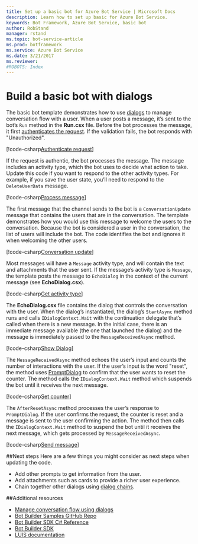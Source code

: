 ```yaml
---
title: Set up a basic bot for Azure Bot Service | Microsoft Docs
description: Learn how to set up basic for Azure Bot Service.
keywords: Bot Framework, Azure Bot Service, basic bot
author: RobStand
manager: rstand
ms.topic: bot-service-article
ms.prod: botframework
ms.service: Azure Bot Service
ms.date: 3/21/2017
ms.reviewer:
#ROBOTS: Index
---
```


# Build a basic bot with dialogs

The basic bot template demonstrates how to use [dialogs](~/dotnet/dialogs.md) to manage conversation flow with a user. When a user posts a message, it’s sent to the bot’s `Run` method in the **Run.csx** file. Before the bot processes the message, it first <a href="https://docs.botframework.com/en-us/restapi/authentication/" target="_blank">authenticates the request</a>. If the validation fails, the bot responds with "Unauthorized". 

[!code-csharp[Authenticate request](../includes/code/azure-basic-bot.cs#authenticateRequest)]

If the request is authentic, the bot processes the message. The message includes an activity type, which the bot uses to decide what action to take. Update this code if you want to respond to the other activity types. For example, if you save the user state, you’ll need to respond to the `DeleteUserData` message.

[!code-csharp[Process message](../includes/code/azure-basic-bot.cs#processMessage)]

The first message that the channel sends to the bot is a `ConversationUpdate` message that contains the users that are in the conversation. The template demonstrates how you would use this message to welcome the users to the conversation. Because the bot is considered a user in the conversation, the list of users will include the bot. The code identifies the bot and ignores it when welcoming the other users.

[!code-csharp[Conversation update](../includes/code/azure-basic-bot.cs#conversationUpdate)]

Most messages will have a `Message` activity type, and will contain the text and attachments that the user sent. If the message’s activity type is `Message`, the template posts the message to `EchoDialog` in the context of the current message (see **EchoDialog.csx**).

[!code-csharp[Get activity type](../includes/code/azure-basic-bot.cs#getActivityType)]

 The **EchoDialog.csx** file contains the dialog that controls the conversation with the user. When the dialog’s instantiated, the dialog’s `StartAsync` method runs and calls `IDialogContext.Wait` with the continuation delegate that’s called when there is a new message. In the initial case, there is an immediate message available (the one that launched the dialog) and the message is immediately passed to the `MessageReceivedAsync` method.

[!code-csharp[Show Dialog](../includes/code/azure-basic-bot.cs#showDialog)]

The `MessageReceivedAsync` method echoes the user’s input and counts the number of interactions with the user. If the user’s input is the word "reset", the method uses <a href="https://docs.botframework.com/en-us/csharp/builder/sdkreference/d9/d03/class_microsoft_1_1_bot_1_1_builder_1_1_dialogs_1_1_prompt_dialog.html" target="_blank">PromptDialog</a> to confirm that the user wants to reset the counter. The method calls the `IDialogContext.Wait` method which suspends the bot until it receives the next message.

[!code-csharp[Set counter](../includes/code/azure-basic-bot.cs#setCounter)]


The `AfterResetAsync` method processes the user’s response to `PromptDialog`. If the user confirms the request, the counter is reset and a message is sent to the user confirming the action. The method then calls the `IDialogContext.Wait` method to suspend the bot until it receives the next message, which gets processed by `MessageReceivedAsync`.

[!code-csharp[Send message](../includes/code/azure-basic-bot.cs#sendMessage)]

  ##Next steps
Here are a few things you might consider as next steps when updating the code.
- Add other prompts to get information from the user.
- Add attachments such as cards to provide a richer user experience.
- Chain together other dialogs using [dialog chains](~/dotnet/dialogs.md#dialog-chains).

##Additional resources

- [Manage conversation flow using dialogs](~/dotnet/manage-conversation-flow.md)
- <a href="https://github.com/Microsoft/BotBuilder-Samples" target="_blank">Bot Builder Samples GitHub Repo</a>
- <a href="https://docs.botframework.com/en-us/csharp/builder/sdkreference/" target="_blank">Bot Builder SDK C# Reference</a>
- <a href="https://github.com/Microsoft/BotBuilder-Samples" target="_blank">Bot Builder SDK</a>
- <a href="https://www.luis.ai/Help" target="_blank">LUIS documentation</a>

